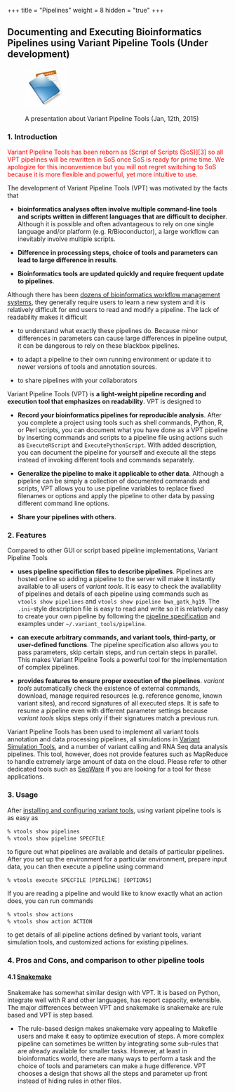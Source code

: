 +++
title = "Pipelines"
weight = 8
hidden = "true"
+++

## Documenting and Executing Bioinformatics Pipelines using Variant Pipeline Tools (Under development)



<figure>
  <p><a href="VariantPipelineTools.pptx"><img src="documents.jpg"></a>
  <figcaption> A presentation about Variant Pipeline Tools (Jan, 12th, 2015)  </figcaption>
</figure>





### 1. Introduction

<font color = red>
 Variant Pipeline Tools has been reborn as [Script of Scripts (SoS)][3] so all VPT pipelines will be rewritten in SoS once SoS is ready for prime time. We apologize for this inconvenience but you will not regret switching to SoS because it is more flexible and powerful, yet more intuitive to use. 
 </font>

The development of Variant Pipeline Tools (VPT) was motivated by the facts that 

*   **bioinformatics analyses often involve multiple command-line tools and scripts written in different languages that are difficult to decipher**. Although it is possible and often advantageous to rely on one single language and/or platform (e.g. R/Bioconductor), a large workflow can inevitably involve multiple scripts. 

*   **Difference in processing steps, choice of tools and parameters can lead to large difference in results**. 

*   **Bioinformatics tools are updated quickly and require frequent update to pipelines**. 

Although there has been [dozens of bioinformatics workflow management systems][4], they generally require users to learn a new system and it is relatively difficult for end users to read and modify a pipeline. The lack of readability makes it difficult 



*   to understand what exactly these pipelines do. Because minor differences in parameters can cause large differences in pipeline output, it can be dangerous to rely on these blackbox pipelines. 

*   to adapt a pipeline to their own running environment or update it to newer versions of tools and annotation sources. 

*   to share pipelines with your collaborators 

Variant Pipeline Tools (VPT) is **a light-weight pipeline recording and execution tool that emphasizes on readability**. VPT is designed to 



*   **Record your bioinformatics pipelines for reproducible analysis**. After you complete a project using tools such as shell commands, Python, R, or Perl scripts, you can document what you have done as a VPT pipeline by inserting commands and scripts to a pipeline file using actions such as `ExecuteRScript` and `ExecutePythonScript`. With added description, you can document the pipeline for yourself and execute all the steps instead of invoking different tools and commands separately. 

*   **Generalize the pipeline to make it applicable to other data**. Although a pipeline can be simply a collection of documented commands and scripts, VPT allows you to use pipeline variables to replace fixed filenames or options and apply the pipeline to other data by passing different command line options. 

*   **Share your pipelines with others**. 



### 2. Features

Compared to other GUI or script based pipeline implementations, Variant Pipeline Tools 



*   **uses pipeline specifiction files to describe pipelines**. Pipelines are hosted online so adding a pipeline to the server will make it instantly available to all users of *variant tools*. It is easy to check the availability of pipelines and details of each pipeline using commands such as `vtools show pipelines` and `vtools show pipeline bwa_gatk_hg19`. The `.ini`-style description file is easy to read and write so it is relatively easy to create your own pipeline by following the [pipeline specification][5] and examples under `~/.variant_tools/pipeline`. 

*   **can execute arbitrary commands, and variant tools, third-party, or user-defined functions**. The pipeline specification also allows you to pass parameters, skip certain steps, and run certain steps in parallel. This makes Variant Pipeline Tools a powerful tool for the implementation of complex pipelines. 

*   **provides features to ensure proper execution of the pipelines**. *variant tools* automatically check the existence of external commands, download, manage required resources (e.g. reference genome, known variant sites), and record signatures of all executed steps. It is safe to resume a pipeline even with different parameter settings because *variant tools* skips steps only if their signatures match a previous run. 

Variant Pipeline Tools has been used to implement all variant tools annotation and data processing pipelines, all simulations in [Variant Simulation Tools][6], and a number of variant calling and RNA Seq data analysis pipelines. This tool, however, does not provide features such as MapReduce to handle extremely large amount of data on the cloud. Please refer to other dedicated tools such as [SeqWare][7] if you are looking for a tool for these applications. 



### 3. Usage

After [installing and configuring variant tools][8], using variant pipeline tools is as easy as 



    % vtools show pipelines
    % vtools show pipeline SPECFILE
    

to figure out what pipelines are available and details of particular pipelines. After you set up the environment for a particular environment, prepare input data, you can then execute a pipeline using command 



    % vtools execute SPECFILE [PIPELINE] [OPTIONS]
    

If you are reading a pipeline and would like to know exactly what an action does, you can run commands 

    % vtools show actions
    % vtools show action ACTION
    

to get details of all pipeline actions defined by variant tools, variant simulation tools, and customized actions for existing pipelines. 



### 4. Pros and Cons, and comparison to other pipeline tools

#### 4.1 [Snakemake][9]

Snakemake has somewhat similar design with VPT. It is based on Python, integrate well with R and other languages, has report capacity, extensible. The major differences between VPT and snakemake is snakemake are rule based and VPT is step based. 



*   The rule-based design makes snakemake very appealing to Makefile users and make it easy to optimize execution of steps. A more complex pipeline can sometimes be written by integrating some sub-rules that are already available for smaller tasks. However, at least in bioinformatics world, there are many ways to perform a task and the choice of tools and parameters can make a huge difference. VPT chooses a design that shows all the steps and parameter up front instead of hiding rules in other files.

 
 [3]: https://github.com/bpeng2000/SOS
 [4]: http://en.wikipedia.org/wiki/Bioinformatics_workflow_management_system
 [5]:    /documentation/pipelines/customizedpipeline/
 [6]:    /documentation/customization/simulation/
 [7]: http://seqware.github.io/docs/1-introduction/
 [8]:  /installation/
 [9]: https://bitbucket.org/johanneskoester/snakemake/wiki/Home
